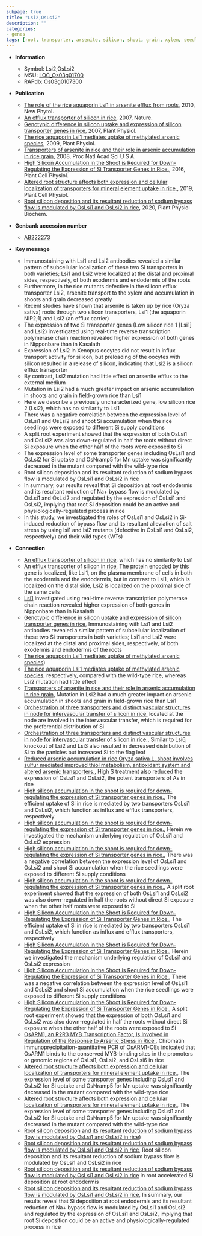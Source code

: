 ```yaml
---
subpage: true
title: "Lsi2,OsLsi2"
description: ""
categories:
- genes
tags: [root, transporter, arsenite, silicon, shoot, grain, xylem, seedlings, salt, salt stress, stress]
---
```


* **Information**  
    + Symbol: Lsi2,OsLsi2  
    + MSU: [LOC_Os03g01700](http://rice.plantbiology.msu.edu/cgi-bin/ORF_infopage.cgi?orf=LOC_Os03g01700)  
    + RAPdb: [Os03g0107300](http://rapdb.dna.affrc.go.jp/viewer/gbrowse_details/irgsp1?name=Os03g0107300)  

* **Publication**  
    + [The role of the rice aquaporin Lsi1 in arsenite efflux from roots](http://www.ncbi.nlm.nih.gov/pubmed?term=The+role+of+the+rice+aquaporin+Lsi1+in+arsenite+efflux+from+roots%5BTitle%5D), 2010, New Phytol.
    + [An efflux transporter of silicon in rice](http://www.ncbi.nlm.nih.gov/pubmed?term=An+efflux+transporter+of+silicon+in+rice%5BTitle%5D), 2007, Nature.
    + [Genotypic difference in silicon uptake and expression of silicon transporter genes in rice](http://www.ncbi.nlm.nih.gov/pubmed?term=Genotypic+difference+in+silicon+uptake+and+expression+of+silicon+transporter+genes+in+rice%5BTitle%5D), 2007, Plant Physiol.
    + [The rice aquaporin Lsi1 mediates uptake of methylated arsenic species](http://www.ncbi.nlm.nih.gov/pubmed?term=The+rice+aquaporin+Lsi1+mediates+uptake+of+methylated+arsenic+species%5BTitle%5D), 2009, Plant Physiol.
    + [Transporters of arsenite in rice and their role in arsenic accumulation in rice grain](http://www.ncbi.nlm.nih.gov/pubmed?term=Transporters+of+arsenite+in+rice+and+their+role+in+arsenic+accumulation+in+rice+grain%5BTitle%5D), 2008, Proc Natl Acad Sci U S A.
    + [High Silicon Accumulation in the Shoot is Required for Down-Regulating the Expression of Si Transporter Genes in Rice.](http://www.ncbi.nlm.nih.gov/pubmed?term=High+Silicon+Accumulation+in+the+Shoot+is+Required+for+Down-Regulating+the+Expression+of+Si+Transporter+Genes+in+Rice.%5BTitle%5D), 2016, Plant Cell Physiol.
    + [Altered root structure affects both expression and cellular localization of transporters for mineral element uptake in rice.](http://www.ncbi.nlm.nih.gov/pubmed?term=Altered+root+structure+affects+both+expression+and+cellular+localization+of+transporters+for+mineral+element+uptake+in+rice.%5BTitle%5D), 2019, Plant Cell Physiol.
    + [Root silicon deposition and its resultant reduction of sodium bypass flow is modulated by OsLsi1 and OsLsi2 in rice](http://www.ncbi.nlm.nih.gov/pubmed?term=Root+silicon+deposition+and+its+resultant+reduction+of+sodium+bypass+flow+is+modulated+by+OsLsi1+and+OsLsi2+in+rice%5BTitle%5D), 2020, Plant Physiol Biochem.

* **Genbank accession number**  
    + [AB222273](http://www.ncbi.nlm.nih.gov/nuccore/AB222273)

* **Key message**  
    + Immunostaining with Lsi1 and Lsi2 antibodies revealed a similar pattern of subcellular localization of these two Si transporters in both varieties; Lsi1 and Lsi2 were localized at the distal and proximal sides, respectively, of both exodermis and endodermis of the roots
    + Furthermore, in the rice mutants defective in the silicon efflux transporter Lsi2, arsenite transport to the xylem and accumulation in shoots and grain decreased greatly
    + Recent studies have shown that arsenite is taken up by rice (Oryza sativa) roots through two silicon transporters, Lsi1 (the aquaporin NIP2;1) and Lsi2 (an efflux carrier)
    + The expression of two Si transporter genes (Low silicon rice 1 [Lsi1] and Lsi2) investigated using real-time reverse transcription polymerase chain reaction revealed higher expression of both genes in Nipponbare than in Kasalath
    + Expression of Lsi2 in Xenopus oocytes did not result in influx transport activity for silicon, but preloading of the oocytes with silicon resulted in a release of silicon, indicating that Lsi2 is a silicon efflux transporter
    + By contrast, Lsi2 mutation had little effect on arsenite efflux to the external medium
    + Mutation in Lsi2 had a much greater impact on arsenic accumulation in shoots and grain in field-grown rice than Lsi1
    + Here we describe a previously uncharacterized gene, low silicon rice 2 (Lsi2), which has no similarity to Lsi1
    + There was a negative correlation between the expression level of OsLsi1 and OsLsi2 and shoot Si accumulation when the rice seedlings were exposed to different Si supply conditions
    + A split root experiment showed that the expression of both OsLsi1 and OsLsi2 was also down-regulated in half the roots without direct Si exposure when the other half of the roots were exposed to Si
    + The expression level of some transporter genes including OsLsi1 and OsLsi2 for Si uptake and OsNramp5 for Mn uptake was significantly decreased in the mutant compared with the wild-type rice
    + Root silicon deposition and its resultant reduction of sodium bypass flow is modulated by OsLsi1 and OsLsi2 in rice
    + In summary, our results reveal that Si deposition at root endodermis and its resultant reduction of Na+ bypass flow is modulated by OsLsi1 and OsLsi2 and regulated by the expression of OsLsi1 and OsLsi2, implying that root Si deposition could be an active and physiologically-regulated process in rice
    + In this study, we investigated the roles of OsLsi1 and OsLsi2 in Si-induced reduction of bypass flow and its resultant alleviation of salt stress by using lsi1 and lsi2 mutants (defective in OsLsi1 and OsLsi2, respectively) and their wild types (WTs)

* **Connection**  
    + [An efflux transporter of silicon in rice](Lsi2), which has no similarity to Lsi1
    + [An efflux transporter of silicon in rice](http://www.ncbi.nlm.nih.gov/pubmed?term=An+efflux+transporter+of+silicon+in+rice%5BTitle%5D), The protein encoded by this gene is localized, like Lsi1, on the plasma membrane of cells in both the exodermis and the endodermis, but in contrast to Lsi1, which is localized on the distal side, Lsi2 is localized on the proximal side of the same cells
    + [Lsi1](Low+silicon+rice+1+[Lsi1]+and+Lsi2) investigated using real-time reverse transcription polymerase chain reaction revealed higher expression of both genes in Nipponbare than in Kasalath
    + [Genotypic difference in silicon uptake and expression of silicon transporter genes in rice](http://www.ncbi.nlm.nih.gov/pubmed?term=Genotypic+difference+in+silicon+uptake+and+expression+of+silicon+transporter+genes+in+rice%5BTitle%5D), Immunostaining with Lsi1 and Lsi2 antibodies revealed a similar pattern of subcellular localization of these two Si transporters in both varieties; Lsi1 and Lsi2 were localized at the distal and proximal sides, respectively, of both exodermis and endodermis of the roots
    + [The rice aquaporin Lsi1 mediates uptake of methylated arsenic species](an+efflux+carrier))
    + [The rice aquaporin Lsi1 mediates uptake of methylated arsenic species](V), respectively, compared with the wild-type rice, whereas Lsi2 mutation had little effect
    + [Transporters of arsenite in rice and their role in arsenic accumulation in rice grain](http://www.ncbi.nlm.nih.gov/pubmed?term=Transporters+of+arsenite+in+rice+and+their+role+in+arsenic+accumulation+in+rice+grain%5BTitle%5D), Mutation in Lsi2 had a much greater impact on arsenic accumulation in shoots and grain in field-grown rice than Lsi1
    + [Orchestration of three transporters and distinct vascular structures in node for intervascular transfer of silicon in rice.](Lsi2,+Lsi3,+and+Lsi6) located at the node are involved in the intervascular transfer, which is required for the preferential distribution of Si
    + [Orchestration of three transporters and distinct vascular structures in node for intervascular transfer of silicon in rice.](http://www.ncbi.nlm.nih.gov/pubmed?term=Orchestration+of+three+transporters+and+distinct+vascular+structures+in+node+for+intervascular+transfer+of+silicon+in+rice.%5BTitle%5D), Similar to Lsi6, knockout of Lsi2 and Lsi3 also resulted in decreased distribution of Si to the panicles but increased Si to the flag leaf
    + [Reduced arsenic accumulation in rice Oryza sativa L. shoot involves sulfur mediated improved thiol metabolism, antioxidant system and altered arsenic transporters.](http://www.ncbi.nlm.nih.gov/pubmed?term=Reduced+arsenic+accumulation+in+rice+Oryza+sativa+L.+shoot+involves+sulfur+mediated+improved+thiol+metabolism,+antioxidant+system+and+altered+arsenic+transporters.%5BTitle%5D), High S treatment also reduced the expression of OsLsi1 and OsLsi2, the potent transporters of As in rice
    + [High silicon accumulation in the shoot is required for down-regulating the expression of Si transporter genes in rice.](http://www.ncbi.nlm.nih.gov/pubmed?term=High+silicon+accumulation+in+the+shoot+is+required+for+down-regulating+the+expression+of+Si+transporter+genes+in+rice.%5BTitle%5D), The efficient uptake of Si in rice is mediated by two transporters OsLsi1 and OsLsi2, which function as influx and efflux transporters, respectively
    + [High silicon accumulation in the shoot is required for down-regulating the expression of Si transporter genes in rice.](http://www.ncbi.nlm.nih.gov/pubmed?term=High+silicon+accumulation+in+the+shoot+is+required+for+down-regulating+the+expression+of+Si+transporter+genes+in+rice.%5BTitle%5D), Herein we investigated the mechanism underlying regulation of OsLsi1 and OsLsi2 expression
    + [High silicon accumulation in the shoot is required for down-regulating the expression of Si transporter genes in rice.](http://www.ncbi.nlm.nih.gov/pubmed?term=High+silicon+accumulation+in+the+shoot+is+required+for+down-regulating+the+expression+of+Si+transporter+genes+in+rice.%5BTitle%5D), There was a negative correlation between the expression level of OsLsi1 and OsLsi2 and shoot Si accumulation when the rice seedlings were exposed to different Si supply conditions
    + [High silicon accumulation in the shoot is required for down-regulating the expression of Si transporter genes in rice.](http://www.ncbi.nlm.nih.gov/pubmed?term=High+silicon+accumulation+in+the+shoot+is+required+for+down-regulating+the+expression+of+Si+transporter+genes+in+rice.%5BTitle%5D), A split root experiment showed that the expression of both OsLsi1 and OsLsi2 was also down-regulated in half the roots without direct Si exposure when the other half roots were exposed to Si
    + [High Silicon Accumulation in the Shoot is Required for Down-Regulating the Expression of Si Transporter Genes in Rice.](http://www.ncbi.nlm.nih.gov/pubmed?term=High+Silicon+Accumulation+in+the+Shoot+is+Required+for+Down-Regulating+the+Expression+of+Si+Transporter+Genes+in+Rice.%5BTitle%5D), The efficient uptake of Si in rice is mediated by two transporters OsLsi1 and OsLsi2, which function as influx and efflux transporters, respectively
    + [High Silicon Accumulation in the Shoot is Required for Down-Regulating the Expression of Si Transporter Genes in Rice.](http://www.ncbi.nlm.nih.gov/pubmed?term=High+Silicon+Accumulation+in+the+Shoot+is+Required+for+Down-Regulating+the+Expression+of+Si+Transporter+Genes+in+Rice.%5BTitle%5D), Herein we investigated the mechanism underlying regulation of OsLsi1 and OsLsi2 expression
    + [High Silicon Accumulation in the Shoot is Required for Down-Regulating the Expression of Si Transporter Genes in Rice.](http://www.ncbi.nlm.nih.gov/pubmed?term=High+Silicon+Accumulation+in+the+Shoot+is+Required+for+Down-Regulating+the+Expression+of+Si+Transporter+Genes+in+Rice.%5BTitle%5D), There was a negative correlation between the expression level of OsLsi1 and OsLsi2 and shoot Si accumulation when the rice seedlings were exposed to different Si supply conditions
    + [High Silicon Accumulation in the Shoot is Required for Down-Regulating the Expression of Si Transporter Genes in Rice.](http://www.ncbi.nlm.nih.gov/pubmed?term=High+Silicon+Accumulation+in+the+Shoot+is+Required+for+Down-Regulating+the+Expression+of+Si+Transporter+Genes+in+Rice.%5BTitle%5D), A split root experiment showed that the expression of both OsLsi1 and OsLsi2 was also down-regulated in half the roots without direct Si exposure when the other half of the roots were exposed to Si
    + [OsARM1, an R2R3 MYB Transcription Factor, Is Involved in Regulation of the Response to Arsenic Stress in Rice.](http://www.ncbi.nlm.nih.gov/pubmed?term=OsARM1,+an+R2R3+MYB+Transcription+Factor,+Is+Involved+in+Regulation+of+the+Response+to+Arsenic+Stress+in+Rice.%5BTitle%5D),  Chromatin immunoprecipitation-quantitative PCR of OsARM1-OEs indicated that OsARM1 binds to the conserved MYB-binding sites in the promoters or genomic regions of OsLsi1, OsLsi2, and OsLsi6 in rice
    + [Altered root structure affects both expression and cellular localization of transporters for mineral element uptake in rice.](http://www.ncbi.nlm.nih.gov/pubmed?term=Altered+root+structure+affects+both+expression+and+cellular+localization+of+transporters+for+mineral+element+uptake+in+rice.%5BTitle%5D),  The expression level of some transporter genes including OsLsi1 and OsLsi2 for Si uptake and OsNramp5 for Mn uptake was significantly decreased in the mutant compared with the wild-type rice
    + [Altered root structure affects both expression and cellular localization of transporters for mineral element uptake in rice.](http://www.ncbi.nlm.nih.gov/pubmed?term=Altered+root+structure+affects+both+expression+and+cellular+localization+of+transporters+for+mineral+element+uptake+in+rice.%5BTitle%5D),  The expression level of some transporter genes including OsLsi1 and OsLsi2 for Si uptake and OsNramp5 for Mn uptake was significantly decreased in the mutant compared with the wild-type rice
    + [Root silicon deposition and its resultant reduction of sodium bypass flow is modulated by OsLsi1 and OsLsi2 in rice](WTs))
    + [Root silicon deposition and its resultant reduction of sodium bypass flow is modulated by OsLsi1 and OsLsi2 in rice](http://www.ncbi.nlm.nih.gov/pubmed?term=Root+silicon+deposition+and+its+resultant+reduction+of+sodium+bypass+flow+is+modulated+by+OsLsi1+and+OsLsi2+in+rice%5BTitle%5D), Root silicon deposition and its resultant reduction of sodium bypass flow is modulated by OsLsi1 and OsLsi2 in rice
    + [Root silicon deposition and its resultant reduction of sodium bypass flow is modulated by OsLsi1 and OsLsi2 in rice](OsLsi1+and+OsLsi2) in root accelerated Si deposition at root endodermis
    + [Root silicon deposition and its resultant reduction of sodium bypass flow is modulated by OsLsi1 and OsLsi2 in rice](http://www.ncbi.nlm.nih.gov/pubmed?term=Root+silicon+deposition+and+its+resultant+reduction+of+sodium+bypass+flow+is+modulated+by+OsLsi1+and+OsLsi2+in+rice%5BTitle%5D),  In summary, our results reveal that Si deposition at root endodermis and its resultant reduction of Na+ bypass flow is modulated by OsLsi1 and OsLsi2 and regulated by the expression of OsLsi1 and OsLsi2, implying that root Si deposition could be an active and physiologically-regulated process in rice



